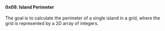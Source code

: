 #### 0x09. Island Perimeter
The goal is to calculate the perimeter of a single island in a grid, where the grid is represented by a 2D array of integers.
